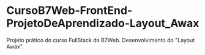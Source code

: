 # CursoB7Web-FrontEnd-ProjetoDeAprendizado-Layout_Awax
 Projeto prático do curso FullStack da B7Web. Desenvolvimento do "Layout Awax".
